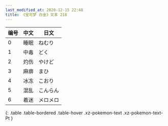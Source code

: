 ```yaml
---
last_modified_at: 2020-12-15 22:48
title: 《宝可梦 白金》文本 218
---
```

| 编号 | 中文 | 日文 |
| ---- | ---- | ---- |
| 0 | 睡眠 | ねむり |
| 1 | 中毒 | どく |
| 2 | 灼伤 | やけど |
| 3 | 麻痹 | まひ |
| 4 | 冰冻 | こおり |
| 5 | 混乱 | こんらん |
| 6 | 着迷 | メロメロ |
{: .table .table-bordered .table-hover .xz-pokemon-text .xz-pokemon-text-Pt }